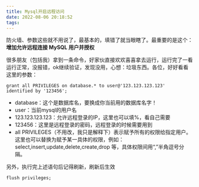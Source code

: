 ```yaml
---
title: Mysql开启远程访问
date: 2022-08-06 20:18:52
tags:
---
```


<!-- more -->

防火墙、参数这些就不用说了，最基本的，填错了就当眼瞎了。最重要的是这个：**增加允许远程连接 MySQL 用户并授权**

 

很多朋友（包括我）拿到一条命令，好家伙直接欢欢喜喜拿去运行，运行完了一看运行正常，没报错，ok继续验证，发现没用，心想：垃圾东西。各位，好好看看这里的参数：

```
grant all PRIVILEGES on database.* to user@'123.123.123.123' identified by '123456'; 
```

- database：这个是数据库名，要换成你当前用的数据库名字！
- user：当前mysql的用户名
- 123.123.123.123：允许远程登录的IP，这里也可以填%，看自己需要
- 123456：这里是远程登录的密码，远程登录的时候需要用到
- all PRIVILEGES（不用改，我只是解释下）表示赋予所有的权限给指定用户。这里也可以替换为赋予某一具体的权限，例如：select,insert,update,delete,create,drop 等，具体权限间用“,”半角逗号分隔。

 

另外，执行完上述语句后记得刷新，刷新后生效

```
flush privileges;
```

 
